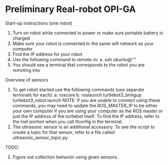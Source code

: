 # Preliminary Real-robot OPI-GA 

Start-up instructions (one robot)
1. Turn on robot while connected to power or make sure portable battery is charged 
2. Make sure your robot is connected to the same wifi network as your computer
3. Find the IP address for your robot
4. Use the following command to remote-in:
   a. ssh ubuntu@"<ip-address>"
5. You should see a terminal that corresponds to the robot you are remoting into


Overview of sensors
1. To get robot started use the following commands (use separate terminals for each):
   a. roscore
   b. roslaunch turtlebot3_bringup turtlebot3_robot.launch
 NOTE: If you are unable to connect using these commands, you may need to update the ROS_MASTER_IP to be either your own computer if    you are using your computer as the ROS master or just the IP address of the turtlebot itself. To find the IP address, refer to the     inet portion when you call ifconfig in the terminal.
2. The ultrasonic sensor is an additional accessory. To see the script to create a topic for that sensor, refer to a file called ultrasonic_sensor_topic.py

TODO:
1. Figure out collection behavior using given sensors. 
